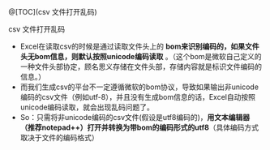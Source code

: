 @[TOC](csv 文件打开乱码)

csv 文件打开乱码

- Excel在读取csv的时候是通过读取文件头上的  **bom来识别编码的，如果文件头无bom信息，则默认按照unicode编码读取**  。（这个bom是微软自己定义的一种文件头部协定，顾名思义存储在文件头部，存储内容就是标识文件编码的信息。）
- 而我们生成csv的平台不一定遵循微软的bom协议，导致如果输出非unicode编码的csv文件（例如utf-8），并且没有生成bom信息的话，Excel自动按照unicode编码读取，就会出现乱码问题了。
- So：只需将非unicode编码的csv文件(假设是utf8编码的)，**用文本编辑器（推荐notepad++）打开并转换为带bom的编码形式的utf8**（具体编码方式取决于文件的编码格式）

